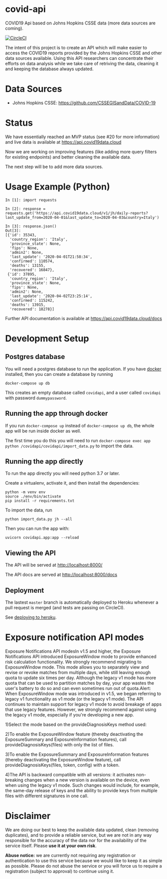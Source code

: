 # covid-api

COVID19 Api based on Johns Hopkins CSSE data (more data sources are coming).

[![CircleCI](https://circleci.com/gh/andreagrandi/covid-api.svg?style=svg)](https://circleci.com/gh/andreagrandi/covid-api)

The intent of this project is to create an API which will make easier to access the COVID19 reports provided by the Johns Hopkins CSSE and other data sources available.
Using this API researchers can concentrate their efforts on data analysis while we take care of retriving the data, cleaning it and keeping the database always updated.

# Data Sources

- Johns Hopkins CSSE: https://github.com/CSSEGISandData/COVID-19

# Status

We have essentially reached an MVP status (see #20 for more information) and live data is available at https://api.covid19data.cloud

Now we are working on improving features (like adding more query filters for existing endpoints) and better cleaning the available data.

The next step will be to add more data sources.

# Usage Example (Python)

```
In [1]: import requests

In [2]: response = requests.get('https://api.covid19data.cloud/v1/jh/daily-reports?last_update_from=2020-04-01&last_update_to=2020-04-03&country=Italy')

In [3]: response.json()
Out[3]:
[{'id': 35343,
  'country_region': 'Italy',
  'province_state': None,
  'fips': None,
  'admin2': None,
  'last_update': '2020-04-01T21:58:34',
  'confirmed': 110574,
  'deaths': 13155,
  'recovered': 16847},
 {'id': 37895,
  'country_region': 'Italy',
  'province_state': None,
  'fips': None,
  'admin2': None,
  'last_update': '2020-04-02T23:25:14',
  'confirmed': 115242,
  'deaths': 13915,
  'recovered': 18278}]
```

Further API documentation is available at https://api.covid19data.cloud/docs

# Development Setup

## Postgres database
You will need a postgres database to run the application.
If you have [docker](https://docs.docker.com/get-started/) installed, then you can create a database by running

```
docker-compose up db
```

This creates an empty database called `covidapi`, and a user called `covidapi` with password `dummypassword`.

## Running the app through docker
If you run `docker-compose up` instead of `docker-compose up db`, the whole app will be run inside docker as well.

The first time you do this you will need to run `docker-compose exec app python /covidapi/covidapi/import_data.py` to import the data.

## Running the app directly
To run the app directly you will need python 3.7 or later.

Create a virtualenv, activate it, and then install the dependencies:

```
python -m venv env
source ./env/bin/activate
pip install -r requirements.txt
```

To import the data, run

```
python import_data.py jh --all
```

Then you can run the app with:

```
uvicorn covidapi.app:app --reload
```

## Viewing the API
The API will be served at [http://localhost:8000/](http://localhost:8000/)

The API docs are served at [http://localhost:8000/docs](http://localhost:8000/docs)

## Deployment
The lastest `master` branch is automatically deployed to Heroku whenever a pull request is merged (and tests are passing on CircleCI).

See [deploying to heroku](./docs/heroku-deploy.md).

# Exposure notification API modes

Exposure Notifications API modesIn v1.5 and higher, the Exposure Notifications API introduced ExposureWindow mode to provide enhanced risk calculation functionality.
We strongly recommend migrating to ExposureWindow mode. This mode allows you to separately view and revise or revoke matches from multiple days, while still leaving enough quota to update six times per day. Although the legacy v1 mode has more quota that can be used to partition matches by day, your app wastes the user's battery to do so and can even sometimes run out of quota.Alert: When ExposureWindow mode was introduced in v1.5, we began referring to legacy v1 functionality as v1 mode (or the legacy v1 mode). The API continues to maintain support for legacy v1 mode to avoid breakage of apps that use legacy features. However, we strongly recommend against using the legacy v1 mode, especially if you're developing a new app.

1)Select the mode based on the provideDiagnosisKeys method used:

2)To enable the ExposureWindow feature (thereby deactivating the ExposureSummary and ExposureInformation features), call provideDiagnosisKeys(files) with only the list of files.

3)To enable the ExposureSummary and ExposureInformation features (thereby deactivating the ExposureWindow feature), call provideDiagnosisKeys(files, token, config) with a token.

4)The API is backward compatible with all versions: it activates non-breaking changes when a new version is available on the device, even when using the legacy v1 mode. Such changes would include, for example, the same-day release of keys and the ability to provide keys from multiple files with different signatures in one call.

# Disclaimer

We are doing our best to keep the available data updated, clean (removing duplicates), and to provide a reliable service, but we are not in any way responsible for the accuracy of the data nor for the availability of the service itself. Please **use it at your own risk**.

**Abuse notice:** we are currently not requiring any registration or authentication to use this service because we would like to keep it as simple as possible. Please do not abuse the service or you will force us to require a registration (subject to approval) to continue using it.
